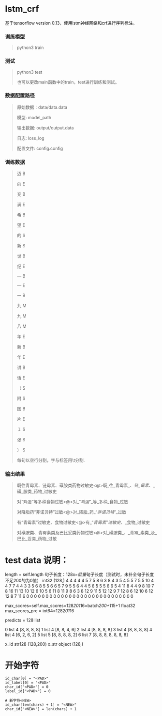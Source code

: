 # lstm_crf

基于tensorflow version 0.13，使用lstm神经网络和crf进行序列标注。


### 训练模型
>python3 train
>
### 测试
>python3 test
>
>
>也可以更改main函数中的train，test进行训练和测试。
>
### 数据配置路径
>原始数据：data/data.data
>
>模型: model_path
>
>输出数据: output/output.data
>
>日志: loss_log
>
>配置文件: config.config
>
>
### 训练数据
>
>迈	B
>
>向	E
>
>充	B
>
>满	E
>
>希	B
>
>望	E
>
>的	S
>
>新	S
>
>世	B
>
>纪	E
>
>—	B
>
>—	E
>
>一	B
>
>九	M
>
>九	M
>
>八	M
>
>年	E
>
>新	B
>
>年	E
>
>讲	B
>
>话	E
>
>（	S
>
>附	S
>
>图	B
>
>片	E
>
>１	S
>
>张	S
>
>）	S
>
>
>每句以空行分割，字与标签用\t分割.
>
### 输出结果
>
>既往青霉素、链霉素、磺胺类药物过敏史<@>既_往_青霉素_、_链_霉素_、_磺_胺类_药物_过敏史
>
>对“鸡蛋”等多种食物过敏<@>对_“_鸡蛋_”_等_多种_食物_过敏
>
>对降脂药“非诺贝特”过敏<@>对_降脂_药_“_非诺贝特_”_过敏
>
>有“青霉素”过敏史、食物过敏史<@>有_“_青霉素_”_过敏史_、_食物_过敏史
>
>对磺胺类、青霉素类及巴比妥类药物过敏<@>对_磺胺类_、_青霉_素类_及_巴比_妥类_药物_过敏
>

# test data 说明：
length = self.length 句子长度：128*x=批量*句子长度（测试时，未补全句子长度不足200的为0值）
int32 (128,)
4
4
4
4
4
5
7
5
8
6
3
8
4
3
5
4
5
5
7
5
5
10
4
4
7
7
4
4
3
3
5
6
8
5
5
6
6
5
7
9
5
5
6
4
4
5
6
5
5
5
6
6
5
4
11
8
4
4
9
8
10
7
8
16
11
13
10
12
6
10
5
6
11
8
11
9
8
6
3
8
12
9
11
5
12
12
9
7
12
8
6
12
10
6
12
12
8
7
11
6
0
0
0
0
0
0
0
0
0
0
0
0
0
0
0
0
0
0
0
0
0
0
0
0
0
0
0
0

max_scores=self.max_scores=128*201*16=batch*200+1*15+1
float32
max_scores_pre = int64=128*201*16

predicts = 128
list

0
list
4
[8, 8, 8, 8]
1
list
4
[8, 8, 4, 6]
2
list
4
[8, 8, 8, 8]
3
list
4
[8, 8, 8, 8]
4
list
4
[6, 2, 6, 2]
5
list
5
[8, 8, 8, 8, 2]
6
list
7
[8, 8, 8, 8, 8, 8, 8]

x_id str128 (128,200)
x_str object (128,)


 # 开始字符<PAD>
    id_char[0] = "<PAD>"
    id_label[0] = "<PAD>"
    char_id["<PAD>"] = 0
    label_id["<PAD>"] = 0

    # 新字符<NEW>
    id_char[len(chars) + 1] = "<NEW>"
    char_id["<NEW>"] = len(chars) + 1
